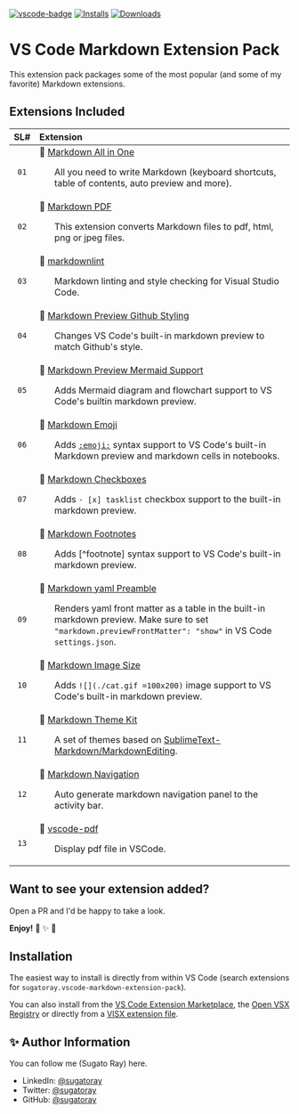 
<!-- markdownlint-disable MD041 -->
[![vscode-badge][#vsce-svg-url-version]][#vsce-marketplace-url]
[![Installs][#vsce-svg-url-installs]][#vsce-marketplace-url] 
[![Downloads][#vsce-svg-url-downloads]][#vsce-marketplace-url]

[#vsce-svg-url-version]: https://vsmarketplacebadge.apphb.com/version/sugatoray.vscode-markdown-extension-pack.svg
[#vsce-svg-url-installs]: https://vsmarketplacebadge.apphb.com/installs/sugatoray.vscode-markdown-extension-pack.svg
[#vsce-svg-url-downloads]: https://vsmarketplacebadge.apphb.com/downloads/sugatoray.vscode-markdown-extension-pack.svg
[#vsce-marketplace-url]: https://marketplace.visualstudio.com/items?itemName=sugatoray.vscode-markdown-extension-pack
<!-- markdownlint-enable MD041 -->

# VS Code Markdown Extension Pack

This extension pack packages some of the most popular (and some of my favorite) Markdown extensions.

## Extensions Included

| SL# | Extension |
|:---:|:---|
| `01` | 🎁 [Markdown All in One](https://marketplace.visualstudio.com/items?itemName=yzhang.markdown-all-in-one) <br/> <p><ul> All you need to write Markdown (keyboard shortcuts, table of contents, auto preview and more). </ul></p> |
| `02` | 🎁 [Markdown PDF](https://marketplace.visualstudio.com/items?itemName=yzane.markdown-pdf) <br/> <p><ul> This extension converts Markdown files to pdf, html, png or jpeg files. </ul></p> |
| `03` | 🎁 [markdownlint](https://marketplace.visualstudio.com/items?itemName=DavidAnson.vscode-markdownlint) <br/> <p><ul> Markdown linting and style checking for Visual Studio Code. </ul></p> |
| `04` | 🎁 [Markdown Preview Github Styling](https://marketplace.visualstudio.com/items?itemName=bierner.markdown-preview-github-styles) <br/> <p><ul> Changes VS Code's built-in markdown preview to match Github's style. </ul></p> |
| `05` | 🎁 [Markdown Preview Mermaid Support](https://marketplace.visualstudio.com/items?itemName=bierner.markdown-mermaid) <br/> <p><ul> Adds Mermaid diagram and flowchart support to VS Code's builtin markdown preview. </ul></p> |
| `06` | 🎁 [Markdown Emoji](https://marketplace.visualstudio.com/items?itemName=bierner.markdown-emoji) <br/> <p><ul> Adds [`:emoji:`](https://www.webpagefx.com/tools/emoji-cheat-sheet/) syntax support to VS Code's built-in Markdown preview and markdown cells in notebooks. </ul></p> |
| `07` | 🎁 [Markdown Checkboxes](https://marketplace.visualstudio.com/items?itemName=bierner.markdown-checkbox) <br/> <p><ul> Adds `- [x] tasklist` checkbox support to the built-in markdown preview. </ul></p> |
| `08` | 🎁 [Markdown Footnotes](https://marketplace.visualstudio.com/items?itemName=bierner.markdown-footnotes) <br/> <p><ul> Adds [^footnote] syntax support to VS Code's built-in markdown preview. </ul></p> |
| `09` | 🎁 [Markdown yaml Preamble](https://marketplace.visualstudio.com/items?itemName=bierner.markdown-yaml-preamble) <br/> <p><ul> Renders yaml front matter as a table in the built-in markdown preview. Make sure to set `"markdown.previewFrontMatter": "show"` in VS Code `settings.json`.</ul></p> |
| `10` | 🎁 [Markdown Image Size](https://marketplace.visualstudio.com/items?itemName=bierner.markdown-image-size) <br/> <p><ul> Adds `![](./cat.gif =100x200)` image support to VS Code's built-in markdown preview.</ul></p> |
| `11` | 🎁 [Markdown Theme Kit](https://marketplace.visualstudio.com/items?itemName=ms-vscode.Theme-MarkdownKit) <br/> <p><ul> A set of themes based on [SublimeText-Markdown/MarkdownEditing](https://github.com/SublimeText-Markdown/MarkdownEditing). </ul></p> |
| `12` | 🎁 [Markdown Navigation](https://marketplace.visualstudio.com/items?itemName=AlanWalk.markdown-navigation) <br/> <p><ul> Auto generate markdown navigation panel to the activity bar. </ul></p> |
| `13` | 🎁 [vscode-pdf](https://marketplace.visualstudio.com/items?itemName=tomoki1207.pdf) <br/> <p><ul> Display pdf file in VSCode. </ul></p> |

## Want to see your extension added?

Open a PR and I'd be happy to take a look.

**Enjoy!** 🎁 ✨ 🎉

## Installation

The easiest way to install is directly from within VS Code (search extensions for `sugatoray.vscode-markdown-extension-pack`).

You can also install from the [VS Code Extension Marketplace][#vsce-marketplace-url], the [Open VSX Registry][#ovsx-registry] or directly from a [VISX extension file][#vsix-install].

[#ovsx-registry]: https://open-vsx.org/extension/sugatoray/vscode-markdown-extension-pack
[#vsix-install]: https://marketplace.visualstudio.com/items?itemName=sugatoray.vscode-markdown-extension-pack#visx-install

<!---

## List of Emojis Used

- 🎁 : `:gift:`
- ✨ : `:sparkles:`
- 🎉 : `:tada:`

--->

## ✨ Author Information

You can follow me (Sugato Ray) here.

- LinkedIn: [@sugatoray](https://www.linkedin.com/in/sugatoray/)
- Twitter: [@sugatoray](https://twitter.com/sugatoray)
- GitHub: [@sugatoray](https://github.com/sugatoray)
